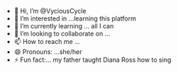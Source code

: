 - 👋 Hi, I’m @VyciousCycle
- 👀 I’m interested in ...learning this platform
- 🌱 I’m currently learning ... all I can
- 💞️ I’m looking to collaborate on ...
- 📫 How to reach me ...
- 😄 Pronouns: ...she/her
- ⚡ Fun fact:... my father taught Diana Ross how to sing

<!---
VyciousCycle/VyciousCycle is a ✨ special ✨ repository because its `README.md` (this file) appears on your GitHub profile.
You can click the Preview link to take a look at your changes.
--->
